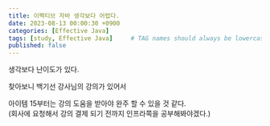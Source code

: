 ```yaml
---
title: 이펙티브 자바 생각보다 어렵다. 
date: 2023-08-13 00:00:30 +0900
categories: [Effective Java]
tags: [study, Effective Java]     # TAG names should always be lowercase
published: false
---
```

생각보다 난이도가 있다. 

찾아보니 백기선 강사님의 강의가 있어서 

아이템 15부터는 강의 도움을 받아야 완주 할 수 있을 것 같다.  
(회사에 요청해서 강의 결제 되기 전까지 인프라쪽을 공부해봐야겠다.)